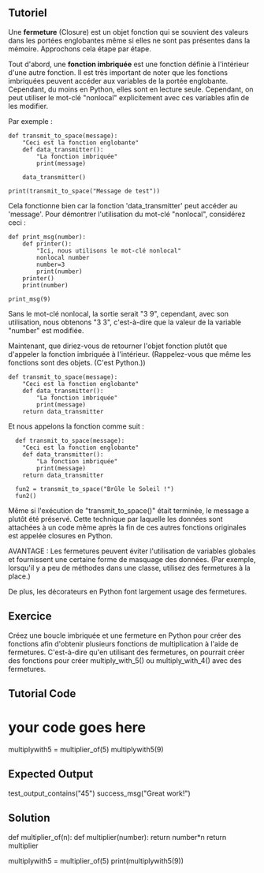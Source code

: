 Tutoriel
--------

Une **fermeture** (Closure) est un objet fonction qui se souvient des valeurs dans les portées englobantes même si elles ne sont pas présentes dans la mémoire. Approchons cela étape par étape.

Tout d'abord, une **fonction imbriquée** est une fonction définie à l'intérieur d'une autre fonction. Il est très important de noter que les fonctions imbriquées peuvent accéder aux variables de la portée englobante. Cependant, du moins en Python, elles sont en lecture seule. Cependant, on peut utiliser le mot-clé "nonlocal" explicitement avec ces variables afin de les modifier.

Par exemple :

    def transmit_to_space(message):
        "Ceci est la fonction englobante"
        def data_transmitter():
            "La fonction imbriquée"
            print(message)
    
        data_transmitter()
    
    print(transmit_to_space("Message de test"))

Cela fonctionne bien car la fonction 'data_transmitter' peut accéder au 'message'. Pour démontrer l'utilisation du mot-clé "nonlocal", considérez ceci :

    def print_msg(number):
        def printer():
            "Ici, nous utilisons le mot-clé nonlocal"
            nonlocal number
            number=3
            print(number)
        printer()
        print(number)
    
    print_msg(9)

Sans le mot-clé nonlocal, la sortie serait "3 9", cependant, avec son utilisation, nous obtenons "3 3", c'est-à-dire que la valeur de la variable "number" est modifiée.

Maintenant, que diriez-vous de retourner l'objet fonction plutôt que d'appeler la fonction imbriquée à l'intérieur. (Rappelez-vous que même les fonctions sont des objets. (C'est Python.))

    def transmit_to_space(message):
        "Ceci est la fonction englobante"
        def data_transmitter():
            "La fonction imbriquée"
            print(message)
        return data_transmitter

Et nous appelons la fonction comme suit :

      def transmit_to_space(message):
        "Ceci est la fonction englobante"
        def data_transmitter():
            "La fonction imbriquée"
            print(message)
        return data_transmitter
        
  	  fun2 = transmit_to_space("Brûle le Soleil !")
  	  fun2()

Même si l'exécution de "transmit_to_space()" était terminée, le message a plutôt été préservé. Cette technique par laquelle les données sont attachées à un code même après la fin de ces autres fonctions originales est appelée closures en Python.

AVANTAGE : Les fermetures peuvent éviter l'utilisation de variables globales et fournissent une certaine forme de masquage des données. (Par exemple, lorsqu'il y a peu de méthodes dans une classe, utilisez des fermetures à la place.)

De plus, les décorateurs en Python font largement usage des fermetures.

Exercice
--------

Créez une boucle imbriquée et une fermeture en Python pour créer des fonctions afin d'obtenir plusieurs fonctions de multiplication à l'aide de fermetures. C'est-à-dire qu'en utilisant des fermetures, on pourrait créer des fonctions pour créer multiply_with_5() ou multiply_with_4() avec des fermetures.

Tutorial Code
-------------

# your code goes here

multiplywith5 = multiplier_of(5)
multiplywith5(9)

Expected Output
---------------

test_output_contains("45")
success_msg("Great work!")

Solution
--------

def multiplier_of(n):
    def multiplier(number):
        return number*n
    return multiplier

multiplywith5 = multiplier_of(5)
print(multiplywith5(9))